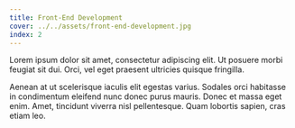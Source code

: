 ```yaml
---
title: Front-End Development
cover: ../../assets/front-end-development.jpg
index: 2
---
```


Lorem ipsum dolor sit amet, consectetur adipiscing elit. Ut posuere
morbi feugiat sit dui. Orci, vel eget praesent ultricies quisque
fringilla.

Aenean at ut scelerisque iaculis elit egestas varius. Sodales orci
habitasse in condimentum eleifend nunc donec purus mauris. Donec et
massa eget enim. Amet, tincidunt viverra nisl pellentesque. Quam
lobortis sapien, cras etiam leo.
